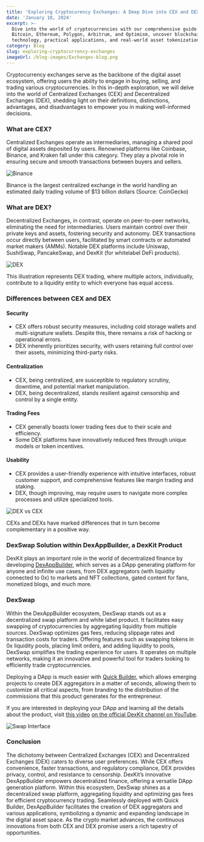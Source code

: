 ```yaml
---
title: 'Exploring Cryptocurency Exchanges: A Deep Dive into CEX and DEX Dynamics'
date: 'January 18, 2024'
excerpt: >-
  Dive into the world of cryptocurrencies with our comprehensive guide. Explore
  Bitcoin, Ethereum, Polygon, Arbitrum, and Optimism, uncover blockchain
  technology, practical applications, and real-world asset tokenization.
category: Blog
slug: exploring-cryptocurrency-exchanges
imageUrl: /blog-images/Exchanges-blog.png
---
```


Cryptocurrency exchanges serve as the backbone of the digital asset ecosystem, offering users the ability to engage in buying, selling, and trading various cryptocurrencies. In this in-depth exploration, we will delve into the world of Centralized Exchanges (CEX) and Decentralized Exchanges (DEX), shedding light on their definitions, distinctions, advantages, and disadvantages to empower you in making well-informed decisions.

### What are CEX?

Centralized Exchanges operate as intermediaries, managing a shared pool of digital assets deposited by users. Renowned platforms like Coinbase, Binance, and Kraken fall under this category. They play a pivotal role in ensuring secure and smooth transactions between buyers and sellers.

![Binance](/blog-images/binance-logo-og.webp)

Binance is the largest centralized exchange in the world handling an estimated daily trading volume of $13 billion dollars (Source: CoinGecko)

### What are DEX?

Decentralized Exchanges, in contrast, operate on peer-to-peer networks, eliminating the need for intermediaries. Users maintain control over their private keys and assets, fostering security and autonomy. DEX transactions occur directly between users, facilitated by smart contracts or automated market makers (AMMs). Notable DEX platforms include Uniswap, SushiSwap, PancakeSwap, and DexKit (for whitelabel DeFi products).

![DEX](/blog-images/b1337a17-fb51-4117-98b8-5a9f8f22f571.jpg)

This illustration represents DEX trading, where multiple actors, individually, contribute to a liquidity entity to which everyone has equal access.

### Differences between CEX and DEX

#### Security

* CEX offers robust security measures, including cold storage wallets and multi-signature wallets. Despite this, there remains a risk of hacking or operational errors.
* DEX inherently prioritizes security, with users retaining full control over their assets, minimizing third-party risks.

#### Centralization

* CEX, being centralized, are susceptible to regulatory scrutiny, downtime, and potential market manipulation.
* DEX, being decentralized, stands resilient against censorship and control by a single entity.

#### Trading Fees

* CEX generally boasts lower trading fees due to their scale and efficiency.
* Some DEX platforms have innovatively reduced fees through unique models or token incentives.

#### Usability

* CEX provides a user-friendly experience with intuitive interfaces, robust customer support, and comprehensive features like margin trading and staking.
* DEX, though improving, may require users to navigate more complex processes and utilize specialized tools.

![DEX vs CEX](/blog-images/dexvscex.jpg)

CEXs and DEXs have marked differences that in turn become complementary in a positive way.

### DexSwap Solution within DexAppBuilder, a DexKit Product

DexKit plays an important role in the world of decentralized finance by developing [DexAppBuilder](https://dexappbuilder.dexkit.com), which serves as a DApp generating platform for anyone and infinite use cases, from DEX aggregators (with liquidity connected to 0x) to markets and NFT collections, gated content for fans, monetized blogs, and much more.

### DexSwap

Within the DexAppBuilder ecosystem, DexSwap stands out as a decentralized swap platform and white label product. It facilitates easy swapping of cryptocurrencies by aggregating liquidity from multiple sources. DexSwap optimizes gas fees, reducing slippage rates and transaction costs for traders. Offering features such as swapping tokens in 0x liquidity pools, placing limit orders, and adding liquidity to pools, DexSwap simplifies the trading experience for users. It operates on multiple networks, making it an innovative and powerful tool for traders looking to efficiently trade cryptocurrencies.

Deploying a DApp is much easier with [Quick Builder](https://dexappbuilder.dexkit.com/admin/quick-builder/swap), which allows emerging projects to create DEX aggregators in a matter of seconds, allowing them to customize all critical aspects, from branding to the distribution of the commissions that this product generates for the entrepreneur.

If you are interested in deploying your DApp and learning all the details about the product, visit [this video](https://youtu.be/fXppwjRqVpM) [on the official DexKit channel on YouTube](https://youtu.be/fXppwjRqVpM).

![Swap Interface](/blog-images/Video-4_Swap-interface-thumbail_Youtube.png)

### Conclusion

The dichotomy between Centralized Exchanges (CEX) and Decentralized Exchanges (DEX) caters to diverse user preferences. While CEX offers convenience, faster transactions, and regulatory compliance, DEX provides privacy, control, and resistance to censorship. DexKit’s innovative DexAppBuilder empowers decentralized finance, offering a versatile DApp generation platform. Within this ecosystem, DexSwap shines as a decentralized swap platform, aggregating liquidity and optimizing gas fees for efficient cryptocurrency trading. Seamlessly deployed with Quick Builder, DexAppBuilder facilitates the creation of DEX aggregators and various applications, symbolizing a dynamic and expanding landscape in the digital asset space. As the crypto market advances, the continuous innovations from both CEX and DEX promise users a rich tapestry of opportunities.
